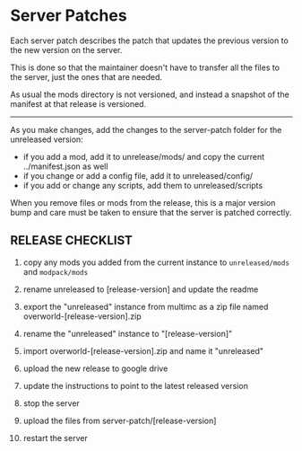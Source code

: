 Server Patches
==============

Each server patch describes the patch that updates the previous version to the new version on the server.

This is done so that the maintainer doesn't have to transfer all the files to the server, just the ones that are needed.

As usual the mods directory is not versioned, and instead a snapshot of the manifest at that release is versioned.

---

As you make changes, add the changes to the server-patch folder for the unreleased version:
 - if you add a mod, add it to unrelease/mods/ and copy the current ../manifest.json as well
 - if you change or add a config file, add it to unreleased/config/
 - if you add or change any scripts, add them to unreleased/scripts

When you remove files or mods from the release, this is a major version bump and care must be taken to ensure that the server is patched correctly.

RELEASE CHECKLIST
-----------------

1. copy any mods you added from the current instance to `unreleased/mods` and `modpack/mods`
2. rename unreleased to [release-version] and update the readme
3. export the "unreleased" instance from multimc as a zip file named overworld-[release-version].zip
4. rename the "unreleased" instance to "[release-version]"
5. import overworld-[release-version].zip and name it "unreleased"
6. upload the new release to google drive
7. update the instructions to point to the latest released version

8. stop the server
9. upload the files from server-patch/[release-version]
10. restart the server
